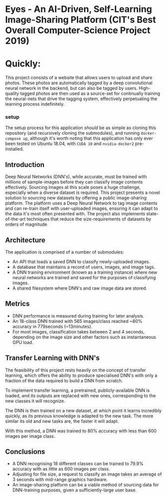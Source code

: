 # Eyes - An AI-Driven, Self-Learning Image-Sharing Platform (CIT's Best Overall Computer-Science Project 2019)

# Quickly:
This project consists of a website that allows users to upload and share photos. These photos are automatically tagged by a deep convolutional neural network in the backend, but can also be tagged by users. High-quality tagged photos are then used as a source-set for continually training the neural-nets that drive the tagging system, effectively perpetuating the learning process indefinitely.

### setup
The setup process for this application *should* be as simple as cloning this repository (and recursively cloning the submodules), and running `docker-compose up`, although it's worth noting that this application has only ever been tested on Ubuntu 18.04, with `CUDA 10` and `nvidia-docker2` pre-installed.

## Introduction
Deep Neural Networks (DNN's), while accurate, must be trained with millions of sample-images before they can classify
image contents effectively. Sourcing images at this scale poses a huge challenge, especially when a diverse dataset is required.
This project presents a novel solution to sourcing new datasets by offering a public image-sharing platform. The platform uses a
Deep Neural Network to tag image contents and can re-train itself with user-uploaded images, ensuring it can adapt to the data it's
most often presented with. The project also implements state-of-the-art techniques that reduce the size-requirements of datasets
by orders of magnitude

## Architecture

The application is comprised of a number of submodules:
 - An API that loads a saved DNN to classify newly-uploaded images.
 - A database that maintains a record of users, images, and image tags.
 - A DNN training environment (known as a training instance) where new neural networks are trained and saved for the purposes of classifying images.
 - A shared filesystem where DNN's and raw image data are stored.


## Metrics
 - DNN performance is measured during training for later analysis.
 - An 18-class DNN trained with 565 images/class reached ~80% accuracy in 779seconds (~13minutes).
 - For most images, classification takes between 2 and 4 seconds, depending on the image size and other factors such as instantaneous GPU load.

## Transfer Learning with DNN's
The feasibility of this project rests heavily on the concept of transfer
learning, which offers the ability to produce specialised DNN's with only
a fraction of the data required to build a DNN from scratch.

To implement transfer learning, a pretrained, publicly-available DNN is
loaded, and its outputs are replaced with new ones, corresponding to the
new classes it will recognize.

The DNN is then trained on a new dataset, at which point it learns
incredibly quickly, as its previous knowledge is adapted to the new task.
The more similar its old and new tasks are, the faster it will adapt.

With this method, a DNN was trained to 80% accuracy with less than 600
images per image class.

## Conclusions
 - A DNN recognising 18 different classes can be trained to 79.9% accuracy with as little as 600 images per class.
 - Adjusting for file size, a request to classify an image takes an average of 3 seconds with mid-range graphics hardware.
 - An image-sharing platform can be a viable method of sourcing data for DNN-training purposes, given a sufficiently-large user base.
